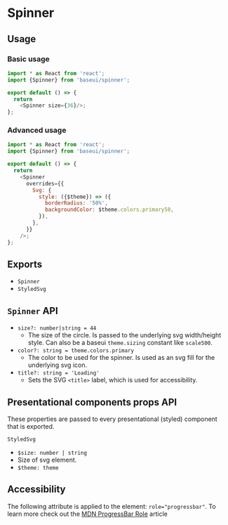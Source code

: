 # Spinner

## Usage

### Basic usage

```javascript
import * as React from 'react';
import {Spinner} from 'baseui/spinner';

export default () => {
  return
    <Spinner size={36}/>;
};
```

### Advanced usage

```javascript
import * as React from 'react';
import {Spinner} from 'baseui/spinner';

export default () => {
  return
    <Spinner
      overrides={{
        Svg: {
          style: ({$theme}) => ({
            borderRadius: '50%',
            backgroundColor: $theme.colors.primary50,
          }),
        },
      }}
    />;
};
```

## Exports

* `Spinner`
* `StyledSvg`

## `Spinner` API

* `size?: number|string = 44`
  * The size of the circle. Is passed to the underlying svg width/height style. Can also be a baseui
    `theme.sizing` constant like `scale500`.
* `color?: string = theme.colors.primary`
  * The color to be used for the spinner. Is used as an svg fill for the underlying svg icon.
* `title?: string = 'Loading'`
  * Sets the SVG `<title>` label, which is used for accessibility.

 ## Presentational components props API

 These properties are passed to every presentational (styled) component that is exported.

 `StyledSvg`

 * `$size: number | string`
  * Size of svg element.
* `$theme: theme`

## Accessibility

The following attribute is applied to the element: `role="progressbar"`. To learn more check out the [MDN ProgressBar Role] article

[MDN ProgressBar Role]: https://developer.mozilla.org/en-US/docs/Web/Accessibility/ARIA/ARIA_Techniques/Using_the_progressbar_role
